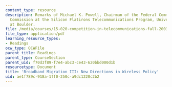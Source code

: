 ```yaml
---
content_type: resource
description: Remarks of Michael K. Powell, Chairman of the Federal Communications
  Commission at the Silicon Flatirons Telecommunications Program, University of Colorado
  at Boulder.
file: /media/courses/15-020-competition-in-telecommunications-fall-2003/ae1f789c918a1ff0250ca9dc1220c2b2_fcc_powell_statement.pdf
file_type: application/pdf
learning_resource_types:
- Readings
ocw_type: OCWFile
parent_title: Readings
parent_type: CourseSection
parent_uid: f70d3f89-f7e4-abc3-ce43-620bbd000d1b
resourcetype: Document
title: 'Broadband Migration III: New Directions in Wireless Policy'
uid: ae1f789c-918a-1ff0-250c-a9dc1220c2b2
---
```

